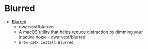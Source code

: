 # Blurred
- [Blurred](https://github.com/dwarvesf/blurred/)
  -  dwarvesf/blurred
  - A macOS utility that helps reduce distraction by dimming your inactive noise - dwarvesf/blurred
  - `brew cask install Blurred`
